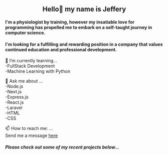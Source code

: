 


<center> <h2>Hello👋 my name is Jeffery</h2> </center>

#### I'm a physiologist by training, however my insatiable love for programming has propelled me to embark on a self-taught journey in computer science.

#### I'm looking for a fulfilling and rewarding position in a company that values continued education and professional development.

 🌱 I’m currently learning...  
-FullStack Development<br>
-Machine Learning with Python

 💬 Ask me about ...  
-Node.js  
-Next.js  
-Express.js  
-React.js  
-Laravel  
-HTML  
-CSS  

📫 How to reach me: ...<br>
Send me a message [here](mailto:egbonjefri@icloud.com)
##### Please check out some of my recent projects below...


<!--
**egbonjefri/egbonjefri** is a ✨ _special_ ✨ repository because its `README.md` (this file) appears on your GitHub profile.

Here are some ideas to get you started:

- 🔭 I’m currently working on ...
- 🌱 I’m currently learning ...
- 👯 I’m looking to collaborate on ...
- 🤔 I’m looking for help with ...
- 💬 Ask me about ...
- 📫 How to reach me: ...
- 😄 Pronouns: ...
- ⚡ Fun fact: ...
-->

